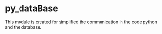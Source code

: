 # py_dataBase
This module is created for simplified the communication in the code python and the database.

